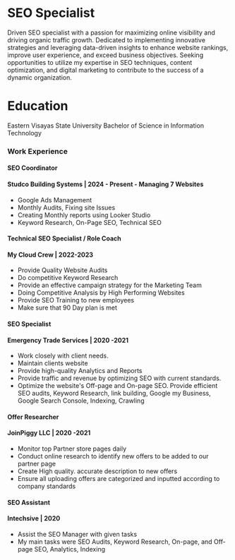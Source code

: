 # SEO Specialist
Driven SEO specialist with a passion for maximizing online visibility and driving organic traffic growth. Dedicated to implementing innovative strategies and leveraging data-driven insights to enhance website rankings, improve user experience, and exceed business objectives. Seeking opportunities to utilize my expertise in SEO techniques, content optimization, and digital marketing to contribute to the success of a dynamic organization.
# Education
Eastern Visayas State University
Bachelor of Science in Information Technology
### Work Experience
#### SEO Coordinator
#### Studco Building Systems | 2024 - Present                                                                                                                               - Managing 7 Websites
- Google Ads Management
- Monthly Audits, Fixing site Issues
- Creating Monthly reports using Looker Studio
- Keyword Research, On-Page SEO, Technical SEO
#### Technical SEO Specialist / Role Coach
#### My Cloud Crew | 2022-2023
 - Provide Quality Website Audits
 - Do competitive Keyword Research
 - Provide an effective campaign strategy for the Marketing Team
 - Doing Competitive Analysis by High Performing Websites
 - Provide SEO Training to new employees 
 - Make sure that 90 Day plan is met
#### SEO Specialist
#### Emergency Trade Services | 2020 -2021
- Work closely with client needs.
- Maintain clients website
- Provide high-quality Analytics and Reports
- Provide traffic and revenue by optimizing SEO with current standards.
- Optimize the website's Off-page and On-page SEO. Provide efficient SEO audits, Keyword Research, link building, Google my Business, Google Search Console, Indexing, Crawling
#### Offer Researcher
#### JoinPiggy LLC | 2020 -2021 
- Monitor top Partner store pages daily
- Conduct online research to identify new offers to be added to our partner page 
- Create High quality. accurate description to new offers
- Ensure all uploading offers are categorized and inputted  according to company standards
#### SEO Assistant 
#### Intechsive | 2020
- Assist the SEO Manager with given tasks
- My main tasks were SEO Audits, Keyword Research, On-page, and Off-page SEO, Analytics, Indexing

